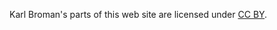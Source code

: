 Karl Broman's parts of this web site are licensed under
[CC BY](https://creativecommons.org/licenses/by/3.0/).
